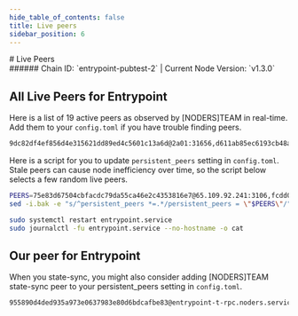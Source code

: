 ```yaml
---
hide_table_of_contents: false
title: Live peers
sidebar_position: 6
---
```


<div class="h1-with-icon icon-entrypoint">
# Live Peers
</div>
###### Chain ID: `entrypoint-pubtest-2` | Current Node Version: `v1.3.0`

## All Live Peers for Entrypoint
Here is a list of 19 active peers as observed by [NODERS]TEAM in real-time. Add them to your `config.toml` if you have trouble finding peers.

```bash
9dc82df4ef856d4e315621dd89ed4c5601c13a6d@2a01:31656,d611ab85ec6193cb48a74cec6179a97b9b9bdef9@2a01:42656,684bf9a7b05588932994e05f49786db39c36a3e9@2a01:14856,5e6af181ebf7f4ded2da56b004813ae70ba4f635@49.12.123.87:21116,fcdd0c5810ac038cb02c806a837296eab334959b@176.103.222.85:26656,f7af71e7f32516f005192b21f1a83ca3f4fef4da@142.132.202.92:32256,d57c7572d58cb3043770f2c0ba412b35035233ad@80.64.208.169:26656,05419a6f8cc137c4bb2d717ed6c33590aaae022d@213.133.100.172:26878,6e38397e09a2755841e2f350ba1ff8883a66551a@2a01:11556,7048ee28300ffa81103cd24b2af3d1af0c378def@195.201.197.4:34656,75e83d67504cbfacdc79da55ca46e2c4353816e7@65.109.92.241:3106,a1583f1ba0f0f8b91bd163110b0bfd709604b266@65.108.206.118:61256,ba2648fe305c01c5276bf5bba2dffc2053e6bcb8@95.217.40.230:22226,b17f3f6a57a42081749c8f580af3567b5646f0bf@2406:26646,e1b2eddac829b1006eb6e2ddbfc9199f212e505f@65.108.231.124:34656,e1a1ac9ecd04f051fad5dd8bd128f67bdea0745e@80.79.6.202:22656,49db17efc0e026b3ffbcba003a99eacce3f02ff5@65.109.112.88:24456,31f077b8aa29a8e7712720cbb427750d011b6c1f@144.217.68.182:19656,87b71852620c9e06cf3b426e03fcb77d145c0256@51.75.16.217:13656
```

Here is a script for you to update `persistent_peers` setting in `config.toml`. Stale peers can cause node inefficiency over time, so the script below selects a few random live peers.

```bash
PEERS=75e83d67504cbfacdc79da55ca46e2c4353816e7@65.109.92.241:3106,fcdd0c5810ac038cb02c806a837296eab334959b@176.103.222.85:26656,684bf9a7b05588932994e05f49786db39c36a3e9@2a01:14856,05419a6f8cc137c4bb2d717ed6c33590aaae022d@213.133.100.172:26878,f7af71e7f32516f005192b21f1a83ca3f4fef4da@142.132.202.92:32256
sed -i.bak -e "s/^persistent_peers *=.*/persistent_peers = \"$PEERS\"/" ~/.entrypoint/config/config.toml

sudo systemctl restart entrypoint.service
sudo journalctl -fu entrypoint.service --no-hostname -o cat
```

## Our peer for Entrypoint
When you state-sync, you might also consider adding [NODERS]TEAM state-sync peer to your persistent_peers setting in `config.toml`.

```bash
955890d4ded935a973e0637983e80d6bdcafbe83@entrypoint-t-rpc.noders.services:15656
```